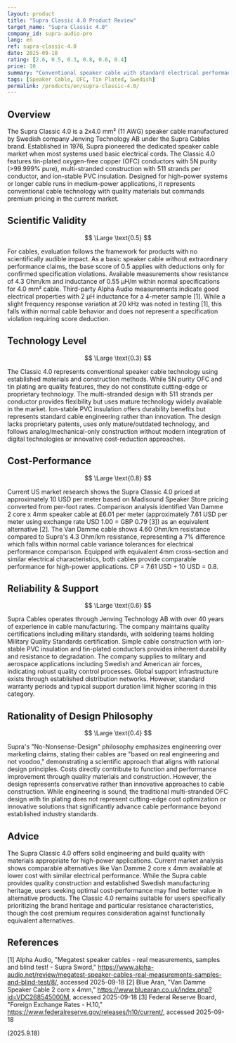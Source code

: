 ```yaml
---
layout: product
title: "Supra Classic 4.0 Product Review"
target_name: "Supra Classic 4.0"
company_id: supra-audio-pro
lang: en
ref: supra-classic-4.0
date: 2025-09-18
rating: [2.6, 0.5, 0.3, 0.8, 0.6, 0.4]
price: 10
summary: "Conventional speaker cable with standard electrical performance offering reasonable cost-performance against comparable alternatives"
tags: [Speaker Cable, OFC, Tin Plated, Swedish]
permalink: /products/en/supra-classic-4.0/
---
```


## Overview

The Supra Classic 4.0 is a 2x4.0 mm² (11 AWG) speaker cable manufactured by Swedish company Jenving Technology AB under the Supra Cables brand. Established in 1976, Supra pioneered the dedicated speaker cable market when most systems used basic electrical cords. The Classic 4.0 features tin-plated oxygen-free copper (OFC) conductors with 5N purity (>99.999% pure), multi-stranded construction with 511 strands per conductor, and ion-stable PVC insulation. Designed for high-power systems or longer cable runs in medium-power applications, it represents conventional cable technology with quality materials but commands premium pricing in the current market.

## Scientific Validity

$$ \Large \text{0.5} $$

For cables, evaluation follows the framework for products with no scientifically audible impact. As a basic speaker cable without extraordinary performance claims, the base score of 0.5 applies with deductions only for confirmed specification violations. Available measurements show resistance of 4.3 Ohm/km and inductance of 0.55 µH/m within normal specifications for 4.0 mm² cable. Third-party Alpha Audio measurements indicate good electrical properties with 2 μH inductance for a 4-meter sample [1]. While a slight frequency response variation at 20 kHz was noted in testing [1], this falls within normal cable behavior and does not represent a specification violation requiring score deduction.

## Technology Level

$$ \Large \text{0.3} $$

The Classic 4.0 represents conventional speaker cable technology using established materials and construction methods. While 5N purity OFC and tin plating are quality features, they do not constitute cutting-edge or proprietary technology. The multi-stranded design with 511 strands per conductor provides flexibility but uses mature technology widely available in the market. Ion-stable PVC insulation offers durability benefits but represents standard cable engineering rather than innovation. The design lacks proprietary patents, uses only mature/outdated technology, and follows analog/mechanical-only construction without modern integration of digital technologies or innovative cost-reduction approaches.

## Cost-Performance

$$ \Large \text{0.8} $$

Current US market research shows the Supra Classic 4.0 priced at approximately 10 USD per meter based on Madisound Speaker Store pricing converted from per-foot rates. Comparison analysis identified Van Damme 2 core x 4mm speaker cable at £6.01 per meter (approximately 7.61 USD per meter using exchange rate USD 1.00 = GBP 0.79 [3]) as an equivalent alternative [2]. The Van Damme cable shows 4.60 Ohm/km resistance compared to Supra's 4.3 Ohm/km resistance, representing a 7% difference which falls within normal cable variance tolerances for electrical performance comparison. Equipped with equivalent 4mm cross-section and similar electrical characteristics, both cables provide comparable performance for high-power applications. CP = 7.61 USD ÷ 10 USD = 0.8.

## Reliability & Support

$$ \Large \text{0.6} $$

Supra Cables operates through Jenving Technology AB with over 40 years of experience in cable manufacturing. The company maintains quality certifications including military standards, with soldering teams holding Military Quality Standards certification. Simple cable construction with ion-stable PVC insulation and tin-plated conductors provides inherent durability and resistance to degradation. The company supplies to military and aerospace applications including Swedish and American air forces, indicating robust quality control processes. Global support infrastructure exists through established distribution networks. However, standard warranty periods and typical support duration limit higher scoring in this category.

## Rationality of Design Philosophy

$$ \Large \text{0.4} $$

Supra's "No-Nonsense-Design" philosophy emphasizes engineering over marketing claims, stating their cables are "based on real engineering and not voodoo," demonstrating a scientific approach that aligns with rational design principles. Costs directly contribute to function and performance improvement through quality materials and construction. However, the design represents conservative rather than innovative approaches to cable construction. While engineering is sound, the traditional multi-stranded OFC design with tin plating does not represent cutting-edge cost optimization or innovative solutions that significantly advance cable performance beyond established industry standards.

## Advice

The Supra Classic 4.0 offers solid engineering and build quality with materials appropriate for high-power applications. Current market analysis shows comparable alternatives like Van Damme 2 core x 4mm available at lower cost with similar electrical performance. While the Supra cable provides quality construction and established Swedish manufacturing heritage, users seeking optimal cost-performance may find better value in alternative products. The Classic 4.0 remains suitable for users specifically prioritizing the brand heritage and particular resistance characteristics, though the cost premium requires consideration against functionally equivalent alternatives.

## References

[1] Alpha Audio, "Megatest speaker cables - real measurements, samples and blind test! - Supra Sword," https://www.alpha-audio.net/review/megatest-speaker-cables-real-measurements-samples-and-blind-test/8/, accessed 2025-09-18
[2] Blue Aran, "Van Damme Speaker Cable 2 core x 4mm," https://www.bluearan.co.uk/index.php?id=VDC268545000M, accessed 2025-09-18
[3] Federal Reserve Board, "Foreign Exchange Rates - H.10," https://www.federalreserve.gov/releases/h10/current/, accessed 2025-09-18

(2025.9.18)